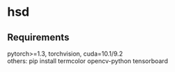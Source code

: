 # hsd
## Requirements
pytorch>=1.3, torchvision, cuda=10.1/9.2  
others: pip install termcolor opencv-python tensorboard
